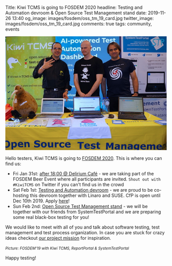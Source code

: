 Title: Kiwi TCMS is going to FOSDEM 2020
headline: Testing and Automation devroom & Open Source Test Management stand
date: 2019-11-26 13:40
og_image: images/fosdem/oss_tm_19_card.jpg
twitter_image: images/fosdem/oss_tm_19_card.jpg
comments: true
tags: community, events

<img src="/images/fosdem/oss_test_management_19.jpg"
    alt="Stand at FOSDEM'19"
    style="float:none">

Hello testers, Kiwi TCMS is going to [FOSDEM 2020](http://fosdem.org/).
This is where you can find us:


* Fri Jan 31st: [after 18:00 @ Delirium Café](https://fosdem.org/2020/beerevent/) -
  we are taking part of the FOSDEM Beer Event where all participants are invited.
  `Shout out with #KiwiTCMS` on Twitter if you can't find us in the crowd
* Sat Feb 1st:
  [Testing and Automation devroom](https://fosdem.org/2020/schedule/track/testing_and_automation/) -
  we are proud to be co-hosting this devroom together with Linaro and SUSE.
  CfP is open until Dec 10th 2019. Apply [here](https://fosdem-testingautomation.github.io/)!
* Sun Feb 2nd: [Open Source Test Management stand](https://fosdem.org/2020/stands/) -
  we will be together with our friends from SystemTestPortal and we are preparing
  some real black-box testing for you!

We would like to meet with all of you and talk about software testing, test management and
test process organization. In case you are stuck for crazy ideas checkout
[our project mission]({filename}2019-01-10-2019-mission.markdown) for inspiration.


<small>*Picture: FOSDEM'19 with Kiwi TCMS, ReportPortal & SystemTestPortal*</small>

Happy testing!
